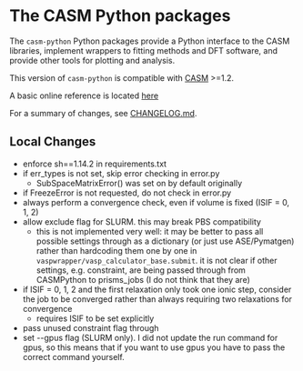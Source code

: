 The CASM Python packages
========================

The `casm-python` Python packages provide a Python interface to the CASM libraries, implement wrappers to fitting methods and DFT software, and provide other tools for plotting and analysis.

This version of `casm-python` is compatible with  [CASM](https://prisms-center.github.io/CASMcode_docs/) >=1.2.

A basic online reference is located [here](https://prisms-center.github.io/CASMcode_pydocs/latest/index.html)


For a summary of changes, see [CHANGELOG.md](https://github.com/prisms-center/CASMpython/blob/1.X/CHANGELOG.md).

Local Changes
-------------
- enforce sh==1.14.2 in requirements.txt
- if err_types is not set, skip error checking in error.py
  - SubSpaceMatrixError() was set on by default originally
- if FreezeError is not requested, do not check in error.py
- always perform a convergence check, even if volume is fixed (ISIF = 0, 1, 2)
- allow exclude flag for SLURM. this may break PBS compatibility
  - this is not implemented very well: it may be better to pass all possible settings through as a dictionary (or just use ASE/Pymatgen) rather than hardcoding them one by one in `vaspwrapper/vasp_calculator_base.submit`. it is not clear if other settings, e.g. constraint, are being passed through from CASMPython to prisms_jobs (I do not think that they are)
- if ISIF = 0, 1, 2 and the first relaxation only took one ionic step, consider the job to be converged rather than always requiring two relaxations for convergence
  - requires ISIF to be set explicitly
- pass unused constraint flag through
- set --gpus flag (SLURM only). I did not update the run command for gpus, so this means that if you want to use gpus you have to pass the correct command yourself.